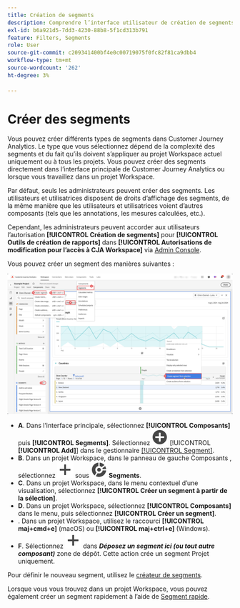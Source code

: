 ```yaml
---
title: Création de segments
description: Comprendre l’interface utilisateur de création de segments.
exl-id: b6a921d5-7dd3-4230-88b8-5f1cd313b791
feature: Filters, Segments
role: User
source-git-commit: c209341400bf4e0c00719075f0fc82f81ca9dbb4
workflow-type: tm+mt
source-wordcount: '262'
ht-degree: 3%

---
```


# Créer des segments

Vous pouvez créer différents types de segments dans Customer Journey Analytics.  Le type que vous sélectionnez dépend de la complexité des segments et du fait qu’ils doivent s’appliquer au projet Workspace actuel uniquement ou à tous les projets. Vous pouvez créer des segments directement dans l’interface principale de Customer Journey Analytics ou lorsque vous travaillez dans un projet Workspace.

Par défaut, seuls les administrateurs peuvent créer des segments. Les utilisateurs et utilisatrices disposent de droits d’affichage des segments, de la même manière que les utilisateurs et utilisatrices voient d’autres composants (tels que les annotations, les mesures calculées, etc.).

Cependant, les administrateurs peuvent accorder aux utilisateurs l’autorisation **[!UICONTROL Création de segments]** pour **[!UICONTROL Outils de création de rapports]** dans **[!UICONTROL Autorisations de modification pour l’accès à CJA Workspace]** via [Admin Console](/help/technotes/access-control.md#user-level-access).

Vous pouvez créer un segment des manières suivantes :

![Comment créer un segment &#x200B;](assets/create-filter.png)

* **A**. Dans l’interface principale, sélectionnez **[!UICONTROL Composants]** puis **[!UICONTROL Segments]**. Sélectionnez ![AddCircle](/help/assets/icons/AddCircle.svg) [!UICONTROL **[!UICONTROL Add]**] dans le gestionnaire [[!UICONTROL Segment]](/help/components/segments/seg-manage.md).
* **B**. Dans un projet Workspace, dans le panneau de gauche Composants , sélectionnez ![Ajouter](/help/assets/icons/Add.svg) sous ![Segment](/help/assets/icons/Segmentation.svg) **Segments**.
* **C**. Dans un projet Workspace, dans le menu contextuel d’une visualisation, sélectionnez **[!UICONTROL Créer un segment à partir de la sélection]**.
* **D**. Dans un projet Workspace, sélectionnez **[!UICONTROL Composants]** dans le menu, puis sélectionnez **[!UICONTROL Créer un segment]**.
* **&#x200B;**. Dans un projet Workspace, utilisez le raccourci **[!UICONTROL maj+cmd+e]** (macOS) ou **[!UICONTROL maj+ctrl+e]** (Windows).
* **F**. Sélectionnez ![Ajouter](/help/assets/icons/Add.svg) dans ***Déposez un segment ici (ou tout autre composant)*** zone de dépôt. Cette action crée un segment Projet uniquement.

Pour définir le nouveau segment, utilisez le [créateur de segments](/help/components/segments/seg-builder.md).

Lorsque vous vous trouvez dans un projet Workspace, vous pouvez également créer un segment rapidement à l’aide de [Segment rapide](/help/components/segments/seg-quick.md).
